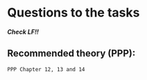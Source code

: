 # Questions to the tasks


***Check LF!!*** 

## Recommended theory (PPP):
```
PPP Chapter 12, 13 and 14

```
